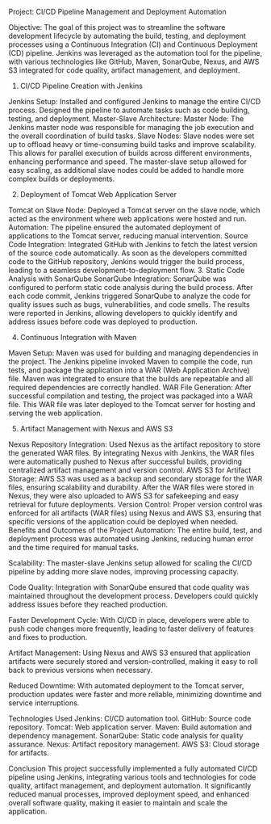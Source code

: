 Project: CI/CD Pipeline Management and Deployment Automation

Objective:
The goal of this project was to streamline the software development lifecycle by automating the build, testing, and deployment processes using a Continuous Integration (CI) and Continuous Deployment (CD) pipeline. Jenkins was leveraged as the automation tool for the pipeline, with various technologies like GitHub, Maven, SonarQube, Nexus, and AWS S3 integrated for code quality, artifact management, and deployment.

1. CI/CD Pipeline Creation with Jenkins

Jenkins Setup:
Installed and configured Jenkins to manage the entire CI/CD process.
Designed the pipeline to automate tasks such as code building, testing, and deployment.
Master-Slave Architecture:
Master Node: The Jenkins master node was responsible for managing the job execution and the overall coordination of build tasks.
Slave Nodes: Slave nodes were set up to offload heavy or time-consuming build tasks and improve scalability. This allows for parallel execution of builds across different environments, enhancing performance and speed.
The master-slave setup allowed for easy scaling, as additional slave nodes could be added to handle more complex builds or deployments.

2. Deployment of Tomcat Web Application Server

Tomcat on Slave Node:
Deployed a Tomcat server on the slave node, which acted as the environment where web applications were hosted and run.
Automation: The pipeline ensured the automated deployment of applications to the Tomcat server, reducing manual intervention.
Source Code Integration:
Integrated GitHub with Jenkins to fetch the latest version of the source code automatically.
As soon as the developers committed code to the GitHub repository, Jenkins would trigger the build process, leading to a seamless development-to-deployment flow.
3. Static Code Analysis with SonarQube
SonarQube Integration:
SonarQube was configured to perform static code analysis during the build process.
After each code commit, Jenkins triggered SonarQube to analyze the code for quality issues such as bugs, vulnerabilities, and code smells.
The results were reported in Jenkins, allowing developers to quickly identify and address issues before code was deployed to production.

4. Continuous Integration with Maven

Maven Setup:
Maven was used for building and managing dependencies in the project.
The Jenkins pipeline invoked Maven to compile the code, run tests, and package the application into a WAR (Web Application Archive) file.
Maven was integrated to ensure that the builds are repeatable and all required dependencies are correctly handled.
WAR File Generation:
After successful compilation and testing, the project was packaged into a WAR file.
This WAR file was later deployed to the Tomcat server for hosting and serving the web application.

5. Artifact Management with Nexus and AWS S3

Nexus Repository Integration:
Used Nexus as the artifact repository to store the generated WAR files.
By integrating Nexus with Jenkins, the WAR files were automatically pushed to Nexus after successful builds, providing centralized artifact management and version control.
AWS S3 for Artifact Storage:
AWS S3 was used as a backup and secondary storage for the WAR files, ensuring scalability and durability.
After the WAR files were stored in Nexus, they were also uploaded to AWS S3 for safekeeping and easy retrieval for future deployments.
Version Control:
Proper version control was enforced for all artifacts (WAR files) using Nexus and AWS S3, ensuring that specific versions of the application could be deployed when needed.
Benefits and Outcomes of the Project
Automation: The entire build, test, and deployment process was automated using Jenkins, reducing human error and the time required for manual tasks.

Scalability: The master-slave Jenkins setup allowed for scaling the CI/CD pipeline by adding more slave nodes, improving processing capacity.

Code Quality: Integration with SonarQube ensured that code quality was maintained throughout the development process. Developers could quickly address issues before they reached production.

Faster Development Cycle: With CI/CD in place, developers were able to push code changes more frequently, leading to faster delivery of features and fixes to production.

Artifact Management: Using Nexus and AWS S3 ensured that application artifacts were securely stored and version-controlled, making it easy to roll back to previous versions when necessary.

Reduced Downtime: With automated deployment to the Tomcat server, production updates were faster and more reliable, minimizing downtime and service interruptions.

Technologies Used
Jenkins: CI/CD automation tool.
GitHub: Source code repository.
Tomcat: Web application server.
Maven: Build automation and dependency management.
SonarQube: Static code analysis for quality assurance.
Nexus: Artifact repository management.
AWS S3: Cloud storage for artifacts.

Conclusion
This project successfully implemented a fully automated CI/CD pipeline using Jenkins, integrating various tools and technologies for code quality, artifact management, and deployment automation. It significantly reduced manual processes, improved deployment speed, and enhanced overall software quality, making it easier to maintain and scale the application.
